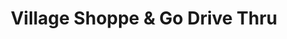 ---
title: "Village Shoppe & Go Drive Thru"
url: /cincinnati/village-shoppe-und-go-drive-thru/
shop: Lebensmittel
---